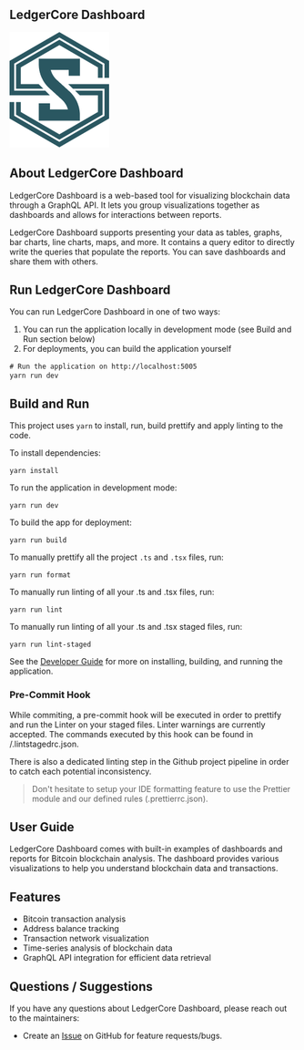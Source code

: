 
## LedgerCore Dashboard

![LedgerCore](public/ss_logo.png)

## About LedgerCore Dashboard
LedgerCore Dashboard is a web-based tool for visualizing blockchain data through a GraphQL API. It lets you group visualizations together as dashboards and allows for interactions between reports.

LedgerCore Dashboard supports presenting your data as tables, graphs, bar charts, line charts, maps, and more. It contains a query editor to directly write the queries that populate the reports. You can save dashboards and share them with others.

## Run LedgerCore Dashboard
You can run LedgerCore Dashboard in one of two ways:

1. You can run the application locally in development mode (see Build and Run section below)
2. For deployments, you can build the application yourself

```
# Run the application on http://localhost:5005
yarn run dev
```



## Build and Run
This project uses `yarn` to install, run, build prettify and apply linting to the code.

To install dependencies:
```
yarn install
```

To run the application in development mode:
```
yarn run dev
```

To build the app for deployment:
```
yarn run build
```

To manually prettify all the project `.ts` and `.tsx` files, run:
```
yarn run format
```

To manually run linting of all your .ts and .tsx files, run:
```
yarn run lint
```

To manually run linting of all your .ts and .tsx staged files, run:
```
yarn run lint-staged
```

See the [Developer Guide](https://neo4j.com/labs/neodash/2.3/developer-guide/) for more on installing, building, and running the application.

### Pre-Commit Hook
While commiting, a pre-commit hook will be executed in order to prettify and run the Linter on your staged files. Linter warnings are currently accepted. The commands executed by this hook can be found in /.lintstagedrc.json.

There is also a dedicated linting step in the Github project pipeline in order to catch each potential inconsistency.

> Don't hesitate to setup your IDE formatting feature to use the Prettier module and our defined rules (.prettierrc.json).


## User Guide
LedgerCore Dashboard comes with built-in examples of dashboards and reports for Bitcoin blockchain analysis. The dashboard provides various visualizations to help you understand blockchain data and transactions.

## Features
- Bitcoin transaction analysis
- Address balance tracking
- Transaction network visualization
- Time-series analysis of blockchain data
- GraphQL API integration for efficient data retrieval

## Questions / Suggestions
If you have any questions about LedgerCore Dashboard, please reach out to the maintainers:
- Create an [Issue](https://github.com/silversixpence-crypto/ledgercore-dash/issues/new) on GitHub for feature requests/bugs.